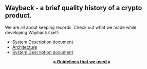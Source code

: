 ## Wayback - a brief quality history of a crypto product.

We are all about keeping records. 
Check out what we made while developing Wayback itself:

- [System Description document](docs/01%20-%20System%20Description%20Document.md)
- [Architecture](docs/02%20-%20Architecture.md)
- [System Description document](docs/03%20-%20Development%20Plan.md)

<p align="center"><strong><a href="https://guidelines.secureth.org/">» Guidelines that we used «</a></strong></p>
